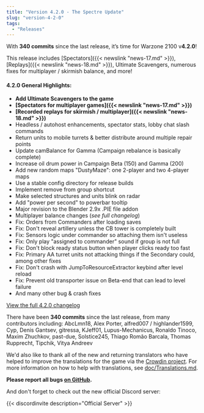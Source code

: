 ```yaml
---
title: "Version 4.2.0 - The Spectre Update"
slug: "version-4-2-0"
tags:
  - "Releases"
---
```


With **340 commits** since the last release, it’s time for Warzone 2100 v**4.2.0**!

This release includes [Spectators]({{< newslink "news-17.md" >}}), [Replays]({{< newslink "news-18.md" >}}), Ultimate Scavengers, numerous fixes for multiplayer / skirmish balance, and more!

#### 4.2.0 General Highlights:

- **Add Ultimate Scavengers to the game**
- **[Spectators for multiplayer games]({{< newslink "news-17.md" >}})**
- **[Recorded replays for skirmish / multiplayer]({{< newslink "news-18.md" >}})**
- Headless / autohost enhancements, spectator stats, lobby chat slash commands
- Return units to mobile turrets & better distribute around multiple repair points
- Update camBalance for Gamma (Campaign rebalance is basically complete)
- Increase oil drum power in Campaign Beta (150) and Gamma (200)
- Add new random maps "DustyMaze": one 2-player and two 4-player maps
- Use a stable config directory for release builds
- Implement remove from group shortcut
- Make selected structures and units blink on radar
- Add "power per second" to powerbar tooltip
- Major revision to the Blender 2.9x .PIE file addon
- Multiplayer balance changes (_see full changelog_)
- Fix: Orders from Commanders after loading saves
- Fix: Don't reveal artillery unless the CB tower is completely built
- Fix: Sensors logic under commander so attaching them isn't useless
- Fix: Only play "assigned to commander" sound if group is not full
- Fix: Don't block ready status button when player clicks ready too fast
- Fix: Primary AA turret units not attacking things if the Secondary could, among other fixes
- Fix: Don't crash with JumpToResourceExtractor keybind after level reload
- Fix: Prevent old transporter issue on Beta-end that can lead to level failure
- And many other bug & crash fixes

[View the full 4.2.0 changelog](https://github.com/Warzone2100/warzone2100/raw/4.2.0/ChangeLog)

There have been **340 commits** since the last release, from many contributors including: AbcLmn18, Alex Porter, alfred007 / highlander1599, Cyp, Denis Gantsev, gitressa, KJeff01, Lupus-Mechanicus, Ronaldo Tinoco, Maxim Zhuchkov, past-due, Solstice245, Thiago Romão Barcala, Thomas Rupprecht, Tipchik, Vitya Andreev

We'd also like to thank all of the new and returning translators who have helped to improve the translations for the game via the [Crowdin project](https://crowdin.com/project/warzone2100). For more information on how to help with translations, see [doc/Translations.md](https://github.com/Warzone2100/warzone2100/blob/master/doc/Translations.md#how-do-i-help-translate).

**Please report all bugs [on GitHub](https://github.com/Warzone2100/warzone2100/issues).**

And don't forget to check out the new official Discord server:

{{< discordinvite description="Official Server" >}}
